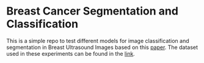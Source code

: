 # Breast Cancer Segmentation and Classification

This is a simple repo to test different models for image classification and segmentation in Breast Ultrasound Images based on this [paper](https://arxiv.org/pdf/2012.14517.pdf). The dataset used in these experiments can be found in the [link](https://scholar.cu.edu.eg/?q=afahmy/pages/dataset). 
